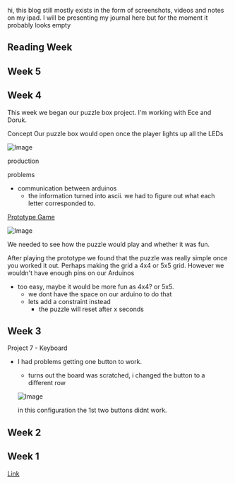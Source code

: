 
hi, this blog still mostly exists in the form of screenshots, videos and notes on my ipad. I will be presenting my journal here but for the moment it probably looks empty

## Reading Week

## Week 5

## Week 4
This week we began our puzzle box project. I'm working with Ece and Doruk. 

Concept
Our puzzle box would open once the player lights up all the LEDs

![Image](https://i.imgur.com/tyUHAEE.jpg)


production

problems
- communication between arduinos
  - the information turned into ascii. we had to figure out what each letter corresponded to.

[Prototype Game](https://absolutekaoss.itch.io/puzzlebox-prototype-game?secret=OVinQhlO6sBgXtHpsEtwD7moAY)

![Image](https://i.imgur.com/TTWybtw.jpg)

We needed to see how the puzzle would play and whether it was fun.

After playing the prototype we found that the puzzle was really simple once you worked it out. Perhaps making the grid a 4x4 or 5x5 grid. However we wouldn't have enough pins on our Arduinos

- too easy, maybe it would be more fun as 4x4? or 5x5.
  - we dont have the space on our arduino to do that
  - lets add a constraint instead
    - the puzzle will reset after x seconds



## Week 3
Project 7 - Keyboard
- I had problems getting one button to work.
  - turns out the board was scratched, i changed the button to a different row
  
  ![Image](https://i.imgur.com/6AMN3Zs.jpg)
  
  in this configuration the 1st two buttons didnt work.
## Week 2

## Week 1



[Link](https://github.com/wkarnchanapee/billys-pcomp-journal/edit/master/README.md)

```code goes here
```



